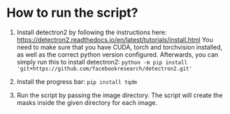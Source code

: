 # How to run the script?

1. Install detectron2 by following the instructions here: https://detectron2.readthedocs.io/en/latest/tutorials/install.html
You need to make sure that you have CUDA, torch and torchvision installed, as well as the correct python version configured. Afterwards, you can simply run this to install detectron2: `python -m pip install 'git+https://github.com/facebookresearch/detectron2.git'`

2. Install the progress bar: `pip install tqdm`

3. Run the script by passing the image directory. The script will create the masks inside the given directory for each image.